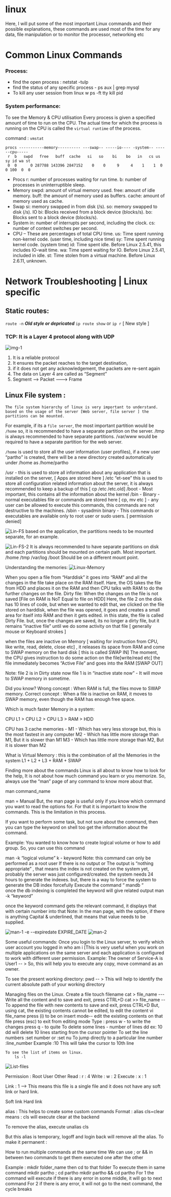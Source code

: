 # linux
Here, I will put some of the most important Linux commands and their possible explanations, these commands are used most of the time for any data, file manipulation or to monitor the processor, networking etc 

# **Common Linux Commands**
### Process:
- find the open process : netstat -tulp
- find the status of any specific process - ps aux | grep mysql
- To kill any user session from linux
				w
				ps -ft tty
				kill pid

### System performance:
To see the Memory & CPU utilisation
Every process is given a specified amount of time to run on the CPU. 
The actual time for which the process is running on the CPU is called the `virtual runtime` of the process.

command : `vmstat` 

``` 
procs -----------memory---------- ---swap-- -----io---- -system-- ------cpu-----
 r  b   swpd   free   buff  cache   si   so    bi    bo   in   cs us sy id wa st
 0  0      0 287788 143396 2847152    0    0     9     4    1    1  0  0 100  0  0

```




- Procs
		r: number of processes waiting for run time.
		b: number of processes in uninterruptible sleep.
- Memory
		swpd: amount of virtual memory used.
		free: amount of idle memory.
		buff: the amount of memory used as buffers.
		cache: amount of memory used as cache.
- Swap
		si: memory swapped in from disk (/s).
		so: memory swapped to disk (/s).
		IO
		bi: Blocks received from a block device (blocks/s).
		bo: Blocks sent to a block device (blocks/s).
- System
		in: number of interrupts per second, including the clock.
		cs: number of context switches per second.
- CPU – These are percentages of total CPU time.
		us: Time spent running non-kernel code. (user time, including nice time)
		sy: Time spent running kernel code. (system time)
		id: Time spent idle. Before Linux 2.5.41, this includes IO-wait time.
		wa: Time spent waiting for IO. Before Linux 2.5.41, included in idle.
		st: Time stolen from a virtual machine. Before Linux 2.6.11, unknown.


# Network Troubleshooting | Linux specific

## Static routes:
`route -n` ***Old style or depricated***
`ip route show` or 
`ip r` [ New style ]

### TCP: It is a Layer 4 protocol along with UDP

![img-1](https://github.com/partho-dev/linux/assets/150241170/c0d4e0ec-6cb3-4ce0-a2fe-55a644a97555)

1. It is a reliable protocol
2. It ensures the packet reaches to the target destination, 
3. if it does not get any acknowledgement, the packets are re-sent again
4. The data on Layer 4 are called as “Segment”
5. Segment --> Packet ---> Frame

## Linux File system : 
	The file system hierarchy of linux is very important to understand.
	based on the usage of the server [Web server, file server ] the partitions can be mounted.

For example, if its a `file server`, the most important partition would be `/home` 
so, it is recommended to have a separate partition on the server.
	/tmp is always recommended to have separate partitions.
	/var/www would be required to have a separate partition for the web server.

`/home` is used to store all the user information (user profiles), if a new user “partho” is created, there will be a new directory created automatically under /home as /home/partho

/usr - this is used to store all information about any application that is installed on the server, [ Apps are stored here ]
/etc  “et-see” this is used to store all configuration related information about the server, it is always recommended to keep a backup of this [ cp /etc /etc.old]
/boot - Most important, this contains all the information about the kernel
/bin - Binary - normal executables file or commands are stored here [ cp, mv etc ] - any user can be allowed to execute this commands, this commands are not destructive to the machines.
/sbin - sysadmin binary - This commands or executables are available only to root user or sudo users. [ permission denied]

![Lin-FS](https://github.com/partho-dev/linux/assets/150241170/abdb4c77-58cb-4674-8069-06875665c869)
based on the application, the partitions needs to be mounted separate, for an example.

![Lin-FS-2](https://github.com/partho-dev/linux/assets/150241170/e438d9c0-590c-4296-a041-ffa08143c0f9)
It is always recommended to have separate partitions on disk and each partitions should be mounted on certain path.
Most important.
/home
/tmp
/var/log
/boot 
Should be on a different mount point.


Understanding the memories:
![Linux-Memory](https://github.com/partho-dev/linux/assets/150241170/58b99625-c694-44c2-a378-796ad2b15de2)

When you open a file from “Harddisk” it goes into “RAM” and all the changes in the file take place on the RAM itself. Hare, the OS takes the file from HDD and places it on the RAM and then CPU talks with RAM to do the further changes on the file.
Dirty file: When the changes on the file is not saved [File on RAM is NoT Equal to file on HDD]
	Here, the file 2 on the disk has 10 lines of code, but when we wanted to edit that, we clicked on the file stored on harddisk, when the file was opened, it goes and creates a small area for itself into RAM and then it gets edited.
in this state, the file is called Dirty File.
but, once the changes are saved, its no longer a dirty file, but it remains “inactive file” until we do some activity on that file [ generally mouse or Keyboard strokes ]

when the files are inactive on Memory [ waiting for instruction from CPU, like write, read, delete, close etc] , it releases its space from RAM and come to SWAP memory on the hard disk [ this is called SWAP IN]
The moment, the CPU gives instruction to do some action on the file[write/read etc] the file immediately becomes “Active File” and goes into the RAM [SWAP OUT]

Note: 
file 2 is in Dirty state now
file 1 is in “inactive state now” - It will move to SWAP memory in sometime.

Did you know?
Wrong concept : When RAM is full, the files move to SWAP memory.
Correct concept : When a file is inactive on RAM, it moves to SWAP memory, even though the RAM has enough free space.


Which is much faster Memory in a system:

CPU L1 > CPU L2 > CPU L3 > RAM > HDD

CPU has 3 cache memories - 
M1 - Which has very less storage but, this is the most fastest in any computer
M2 - Which has little more storage than M1, But it is slower than M1
M3 - Which has little more storage than M2, But it is slower than M2

What is Virtual Memory : this is the combination of all the Memories in the system
L1 + L2 + L3 + RAM + SWAP 

Finding more about the commands
Linux is all about to know how to look for the help, It is not about how much command you learn or you memorize.
So, always use the “man” page of any command to know more about that.

man command_name

man = Manual
But, the man page is useful only if you know which command you want to read the options for. For that it is important to know the commands. This is the limitation in this process.

If you want to perform some task, but not sure about the command, then you can type the keyword on shell too get the information about the command.

Example: You wanted to know how to create logical volume or how to add group.
So, you can use this command

man -k “logical volume”
k - keyword
Note: 
this command can only be performed as a root user
If there is no output or
The output is “nothing appropriate”
, that means the index is not created on the system yet, probably the server was just configured/created.
the system needs 24 hours to generate the indexes.
but, there is a way to force the system to generate the DB index forcefully
Execute the command “ mandb “  
once the db indexing is completed the keyword will give related output
man -k “keyword” 

once the keyword command gets the relevant command, it displays that with certain number into that
Note: 
In the man page, with the option, if there is anything Capital & underlined, that means that value needs to be supplied.

![man-1](https://github.com/partho-dev/linux/assets/150241170/776b37bc-4188-4c84-8b58-03b223737c4e)
-e --expiredate EXPIRE_DATE
![man-2](https://github.com/partho-dev/linux/assets/150241170/1953536a-cebd-49ab-903b-fad232fef3cc)

Some useful commands:
Once you login to the Linux server, to verify which user account you logged in 
who am i [This is very useful when you work on multiple applications on the same server and each application is configured to work with different user permission.
Example: The owner of Service-A is User1 -- > So, this will help you to execute any copy, move command as an owner.

To see the present working directory:
pwd  -- > This will help to identify the current absolute path of your working directory




Managing files on the Linux.
Create a file
	touch filename
	cat > file_name --- Write all the content and to save and exit, press CTRL+D
	cat >> file_name -- To append the file with new contents to save and exit, press CTRL+D
	But, using cat, the existing contents cannot be edited, 
to edit the content
	vi file_name
		press (i) to be on insert mode-- edit the existing contents on that file
		press (esc) to exit from editing mode
		Type :
		press w - to write the changes
		press q - to quite 
		To delete some lines - number of lines dd 
			ex: 10 dd will delete 10 lines starting from the cursor pointer
		To set the line numbers
			:set number or
			:set nu
		To jump directly to a particular line number
			:line_number Example :10 This will take the cursor to 10th line

	To see the list of items on linux.
		ls -l 

![List-files](https://github.com/partho-dev/linux/assets/150241170/67703e10-3ce3-4386-8f11-917af473cafd)

Permission : Root User Other
Read : r : 4
Write : w : 2
Execute : x : 1


Link : 1 --> This means this file is a single file and it does not have any soft link or hard link.

Soft link 
Hard link 

alias : This helps to create some custom commands 
Format : alias cls=clear
means : cls will execute clear at the backend

To remove the alias, execute 
unalias cls 

But this alias is temporary, logoff and login back will remove all the alias.
To make it permanent : 


How to run multiple commands at the same time
We can use ; or && in between two commands to get them executed one after the other

Example : 
mkdir folder_name 
then cd to that folder
	To execute them in same command
mkdir partho ; cd partho
 mkdir partho && cd partho
For 1 the command will execute if there is any error in some middle, it will go to next command
For 2 if there is any error, it will not go to the next command, the cycle breaks

